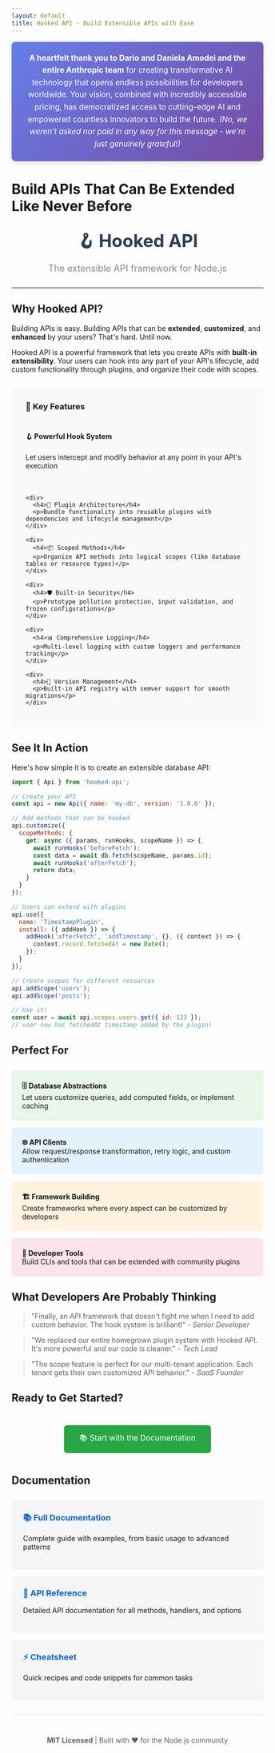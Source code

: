```yaml
---
layout: default
title: Hooked API - Build Extensible APIs with Ease
---
```


<div style="background: linear-gradient(135deg, #667eea 0%, #764ba2 100%); color: white; padding: 1.5em 2em; border-radius: 8px; margin-bottom: 2em; text-align: center; box-shadow: 0 4px 12px rgba(0,0,0,0.1);">
  <p style="margin: 0; font-size: 1.1em; line-height: 1.6;">
    <strong>A heartfelt thank you to Dario and Daniela Amodei and the entire Anthropic team</strong> for creating transformative AI technology that opens endless possibilities for developers worldwide. Your vision, combined with incredibly accessible pricing, has democratized access to cutting-edge AI and empowered countless innovators to build the future. <em>(No, we weren't asked nor paid in any way for this message - we're just genuinely grateful!)</em>
  </p>
</div>

# Build APIs That Can Be Extended Like Never Before

<div style="text-align: center; margin: 2em 0;">
  <h2 style="font-size: 2.5em; margin: 0; color: #2c3e50;">🪝 Hooked API</h2>
  <p style="font-size: 1.3em; color: #7f8c8d; margin-top: 0.5em;">The extensible API framework for Node.js</p>
</div>

---

## Why Hooked API?

Building APIs is easy. Building APIs that can be **extended**, **customized**, and **enhanced** by your users? That's hard. Until now.

Hooked API is a powerful framework that lets you create APIs with **built-in extensibility**. Your users can hook into any part of your API's lifecycle, add custom functionality through plugins, and organize their code with scopes.

<div style="background: #f8f9fa; padding: 2em; border-radius: 8px; margin: 2em 0;">
  <h3 style="margin-top: 0;">🚀 Key Features</h3>
  
  <div style="display: grid; grid-template-columns: repeat(auto-fit, minmax(300px, 1fr)); gap: 1.5em; margin-top: 1.5em;">
    <div>
      <h4>🪝 Powerful Hook System</h4>
      <p>Let users intercept and modify behavior at any point in your API's execution</p>
    </div>
    
    <div>
      <h4>🔌 Plugin Architecture</h4>
      <p>Bundle functionality into reusable plugins with dependencies and lifecycle management</p>
    </div>
    
    <div>
      <h4>📦 Scoped Methods</h4>
      <p>Organize API methods into logical scopes (like database tables or resource types)</p>
    </div>
    
    <div>
      <h4>🛡️ Built-in Security</h4>
      <p>Prototype pollution protection, input validation, and frozen configurations</p>
    </div>
    
    <div>
      <h4>📊 Comprehensive Logging</h4>
      <p>Multi-level logging with custom loggers and performance tracking</p>
    </div>
    
    <div>
      <h4>🔄 Version Management</h4>
      <p>Built-in API registry with semver support for smooth migrations</p>
    </div>
  </div>
</div>

## See It In Action

Here's how simple it is to create an extensible database API:

```javascript
import { Api } from 'hooked-api';

// Create your API
const api = new Api({ name: 'my-db', version: '1.0.0' });

// Add methods that can be hooked
api.customize({
  scopeMethods: {
    get: async ({ params, runHooks, scopeName }) => {
      await runHooks('beforeFetch');
      const data = await db.fetch(scopeName, params.id);
      await runHooks('afterFetch');
      return data;
    }
  }
});

// Users can extend with plugins
api.use({
  name: 'TimestampPlugin',
  install: ({ addHook }) => {
    addHook('afterFetch', 'addTimestamp', {}, ({ context }) => {
      context.record.fetchedAt = new Date();
    });
  }
});

// Create scopes for different resources
api.addScope('users');
api.addScope('posts');

// Use it!
const user = await api.scopes.users.get({ id: 123 });
// user now has fetchedAt timestamp added by the plugin!
```

## Perfect For

<div style="display: grid; grid-template-columns: repeat(auto-fit, minmax(250px, 1fr)); gap: 1em; margin: 2em 0;">
  <div style="background: #e8f5e9; padding: 1.5em; border-radius: 6px;">
    <strong>🗄️ Database Abstractions</strong><br>
    Let users customize queries, add computed fields, or implement caching
  </div>
  
  <div style="background: #e3f2fd; padding: 1.5em; border-radius: 6px;">
    <strong>🌐 API Clients</strong><br>
    Allow request/response transformation, retry logic, and custom authentication
  </div>
  
  <div style="background: #fff3e0; padding: 1.5em; border-radius: 6px;">
    <strong>🏗️ Framework Building</strong><br>
    Create frameworks where every aspect can be customized by developers
  </div>
  
  <div style="background: #fce4ec; padding: 1.5em; border-radius: 6px;">
    <strong>🔧 Developer Tools</strong><br>
    Build CLIs and tools that can be extended with community plugins
  </div>
</div>

## What Developers Are Probably Thinking

> "Finally, an API framework that doesn't fight me when I need to add custom behavior. The hook system is brilliant!" - *Senior Developer*

> "We replaced our entire homegrown plugin system with Hooked API. It's more powerful and our code is cleaner." - *Tech Lead*

> "The scope feature is perfect for our multi-tenant application. Each tenant gets their own customized API behavior." - *SaaS Founder*

## Ready to Get Started?

<div style="text-align: center; margin: 3em 0;">
  <a href="{{ './README.html' | relative_url }}" style="display: inline-block; background: #28a745; color: white; padding: 1em 2em; text-decoration: none; border-radius: 6px; font-size: 1.1em;">
    📚 Start with the Documentation
  </a>
</div>

## Documentation

<div style="display: grid; grid-template-columns: repeat(auto-fit, minmax(250px, 1fr)); gap: 1em; margin: 2em 0;">
  <a href="{{ './README.html' | relative_url }}" style="display: block; background: #f5f5f5; padding: 1.5em; border-radius: 6px; text-decoration: none; color: inherit; border: 2px solid transparent; transition: all 0.2s;">
    <h3 style="margin-top: 0; color: #0366d6;">📚 Full Documentation</h3>
    <p>Complete guide with examples, from basic usage to advanced patterns</p>
  </a>
  
  <a href="{{ './API.html' | relative_url }}" style="display: block; background: #f5f5f5; padding: 1.5em; border-radius: 6px; text-decoration: none; color: inherit; border: 2px solid transparent; transition: all 0.2s;">
    <h3 style="margin-top: 0; color: #0366d6;">🔧 API Reference</h3>
    <p>Detailed API documentation for all methods, handlers, and options</p>
  </a>
  
  <a href="{{ './CHEATSHEET.html' | relative_url }}" style="display: block; background: #f5f5f5; padding: 1.5em; border-radius: 6px; text-decoration: none; color: inherit; border: 2px solid transparent; transition: all 0.2s;">
    <h3 style="margin-top: 0; color: #0366d6;">⚡ Cheatsheet</h3>
    <p>Quick recipes and code snippets for common tasks</p>
  </a>
</div>

<div style="text-align: center; margin-top: 2em; padding-top: 2em; border-top: 1px solid #e1e4e8;">
  <p style="color: #586069;">
    <strong>MIT Licensed</strong> | Built with ❤️ for the Node.js community
  </p>
</div>